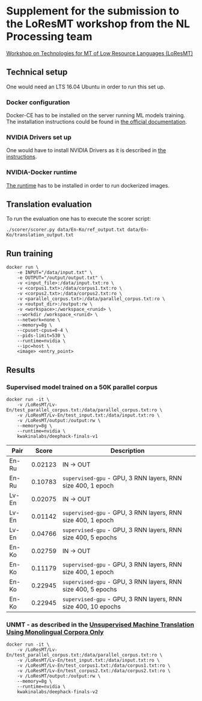 # Supplement for the submission to the LoResMT workshop from the NL Processing team
[Workshop on Technologies for MT of Low Resource Languages (LoResMT)](https://sites.google.com/view/loresmt)

## Technical setup
One would need an LTS 16.04 Ubuntu in order to run this set up.

### Docker configuration
Docker-CE has to be installed on the server running ML models training.
The installation instructions could be found in [the official documentation](https://docs.docker.com/install/linux/docker-ce/ubuntu/).

### NVIDIA Drivers set up
One would have to install NVIDIA Drivers as it is described in [the instructions](https://developer.nvidia.com/cuda-downloads?target_os=Linux&target_arch=x86_64&target_distro=Ubuntu&target_version=1604&target_type=debnetwork).

### NVIDIA-Docker runtime
[The runtime](https://github.com/NVIDIA/nvidia-docker) has to be installed in order to run dockerized images.

## Translation evaluation
To run the evaluation one has to execute the scorer script:

```
./scorer/scorer.py data/En-Ko/ref_output.txt data/En-Ko/translation_output.txt
```

## Run training
```
docker run \
    -e INPUT="/data/input.txt" \
    -e OUTPUT="/output/output.txt" \
    -v <input_file>:/data/input.txt:ro \
    -v <corpus1.txt>:/data/corpus1.txt:ro \
    -v <corpus2.txt>:/data/corpus2.txt:ro \
    -v <parallel_corpus.txt>:/data/parallel_corpus.txt:ro \
    -v <output_dir>:/output:rw \
    -v <workspace>:/workspace_<runid> \
    --workdir /workspace_<runid> \
    --network=none \
    --memory=8g \
    --cpuset-cpus=0-4 \
    --pids-limit=530 \
    --runtime=nvidia \
    --ipc=host \
    <image> <entry_point>
```

## Results
### Supervised model trained on a 50K parallel corpus
```
docker run -it \
    -v /LoResMT/Lv-En/test_parallel_corpus.txt:/data/parallel_corpus.txt:ro \
    -v /LoResMT/Lv-En/test_input.txt:/data/input.txt:ro \
    -v /LoResMT/output:/output:rw \
    --memory=8g \
    --runtime=nvidia \
    kwakinalabs/deephack-finals-v1
```

| Pair  | Score   |  Description                                                  |
|-------|---------|---------------------------------------------------------------|
| En-Ru | 0.02123 | IN -> OUT                                                     |
| En-Ru | 0.10783 | `supervised-gpu` - GPU, 3 RNN layers, RNN size 400, 1 epoch   |
| Lv-En | 0.02075 | IN -> OUT                                                     |
| Lv-En | 0.01142 | `supervised-gpu` - GPU, 3 RNN layers, RNN size 400, 1 epoch   |
| Lv-En | 0.04766 | `supervised-gpu` - GPU, 3 RNN layers, RNN size 400, 5 epochs  |
| En-Ko | 0.02759 | IN -> OUT                                                     |
| En-Ko | 0.11179 | `supervised-gpu` - GPU, 3 RNN layers, RNN size 400, 1 epoch   |
| En-Ko | 0.22945 | `supervised-gpu` - GPU, 3 RNN layers, RNN size 400, 5 epochs  |
| En-Ko | 0.22945 | `supervised-gpu` - GPU, 3 RNN layers, RNN size 400, 10 epochs |

### UNMT - as described in the [Unsupervised Machine Translation Using Monolingual Corpora Only](https://openreview.net/forum?id=rkYTTf-AZ)
```
docker run -it \
    -v /LoResMT/Lv-En/test_parallel_corpus.txt:/data/parallel_corpus.txt:ro \
    -v /LoResMT/Lv-En/test_input.txt:/data/input.txt:ro \
    -v /LoResMT/Lv-En/test_corpus1.txt:/data/corpus1.txt:ro \
    -v /LoResMT/Lv-En/test_corpus2.txt:/data/corpus2.txt:ro \
    -v /LoResMT/output:/output:rw \
    --memory=8g \
    --runtime=nvidia \
    kwakinalabs/deephack-finals-v2
```

